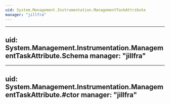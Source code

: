 ```yaml
---
uid: System.Management.Instrumentation.ManagementTaskAttribute
manager: "jillfra"
---
```


---
uid: System.Management.Instrumentation.ManagementTaskAttribute.Schema
manager: "jillfra"
---

---
uid: System.Management.Instrumentation.ManagementTaskAttribute.#ctor
manager: "jillfra"
---
